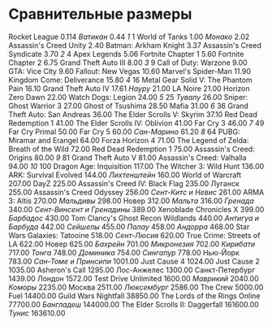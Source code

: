 # Сравнительные размеры

Rocket League                             0.114
*Ватикан*                                 0.44
*1*                                       1
World of Tanks                            1.00
*Монако*                                  2.02
Assassin's Creed Unity                    2.40
Batman: Arkham Knight                     3.37
Assassin's Creed Syndicate                3.70
*2*                                       4
Apex Legends                              5.06
Fortnite Chapter 1                        5.60
Fortnite Chapter 2                        6.75
Grand Theft Auto III                      8.00
*3*                                       9
Call of Duty: Warzone                     9.00
GTA: Vice City                            9.60
Fallout: New Vegas                       10.60
Marvel's Spider-Man                      11.90
Kingdom Come: Deliverance                15.80
*4*                                      16
Metal Gear Solid V: The Phantom Pain     16.10
Grand Theft Auto IV                      17.61
*Науру*                                  21.00
LA Noire                                 21.00
Horizon Zero Dawn                        22.00
Watch Dogs: Legion                       24.00
*5*                                      25
*Тувалу*                                 26.00
Sniper: Ghost Warrior 3                  27.00
Ghost of Tsushima                        28.50
Mafia                                    31.00
*6*                                      36
Grand Theft Auto: San Andreas            36.00
The Elder Scrolls V: Skyrim              37.10
Red Dead Redemption 1                    41.00
The Elder Scrolls IV: Oblivion           41.00
Far Cry 3                                46.00
*7*                                      49
Far Cry Primal                           50.00
Far Cry 5                                60.00
*Сан-Марино*                             61.20
*8*                                      64
PUBG: Miramar and Erangel                64.00
Forza Horizon 4                          71.00
The Legend of Zelda: Breath of the Wild  72.00
Red Dead Redemption 1                    75.00
Assassin's Creed: Origins                80.00
*9*                                      81
Grand Theft Auto V                       81.00
Assassin's Creed: Valhalla               94.00
*10*                                    100
Dragon Age: Inquisition                 117.00
The Witcher 3: Wild Hunt                136.00
ARK: Survival Evolved                   144.00
*Лихтенштейн*                           160.00
World of Warcraft                       207.00
DayZ                                    225.00
Assassin's Creed IV: Black Flag         235.00
Луганск                                 255.00
Assassin's Creed Odyssey                256.00
*Сент-Китс и Невис*                     261.00
ARMA 3: Altis                           270.00
*Мальдивы*                              298.00
Новер                                   312.00
*Мальта*                                316.00
*Гренада*                               340.00
*Сент-Винсент и Гренадины*              389.00
Xenoblade Chronicles X                  399.00
*Барбадос*                              430.00
Tom Clancy's Ghost Recon Wildlands      440.00
*Антигуа и Барбуда*                     442.00
*Сейшелы*                               455.00
*Палау*                                 458.00
*Андорра*                               468.00
Star Wars Galaxies: Tatooine            518.00
*Сент-Люсия*                            620.00
True Crime: Streets of LA               622.00
Новер                                   625.00
*Бахрейн*                               701.00
*Микронезия*                            702.00
*Кирибати*                              717.00
*Тонга*                                 748.00
*Доминика*                              754.00
*Сингапур*                              778.00
Нью-Йорк                                783.00
*Сан-Томе и Принсипи*                  1001.00
Just Cause 4                           1024.00
Just Cause 2                           1035.00
Asheron's Call                         1295.00
Лос-Анжелес                            1300.00
Санкт-Петербург                        1439.00
Лондон                                 1572.00
Test Drive Unlimited                   1600.00
*Маврикий*                             2040.00
*Коморы*                               2235.00
Москва                                 2511.00
*Люксембург*                           2586.00
The Crew                               5000.00
Fuel                                  14400.00
Guild Wars Nightfall                  38850.00
The Lords of the Rings Online         77700.00
*Бангладеш*                          144000.00
The Elder Scrolls II: Daggerfall     161600.00
*Тунис*                              163610.00
